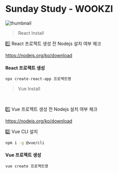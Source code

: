 # Sunday Study - WOOKZI

<img alt="thumbnail" src="https://upload2.inven.co.kr/upload/2018/12/30/bbs/i13932921185.jpg"  />



<br />



> React Install

1️⃣ React 프로젝트 생성 전 Nodejs 설치 여부 체크

https://nodejs.org/ko/download


#### React 프로젝트 생성

```bash
npx create-react-app 프로젝트명
```

> Vue Install

<br />

1️⃣ Vue 프로젝트 생성 전 Nodejs 설치 여부 체크

https://nodejs.org/ko/download

2️⃣ Vue CLI 설치

```bash
npm i -g @vue/cli
```

#### Vue 프로젝트 생성

```bash
vue create 프로젝트명
```


